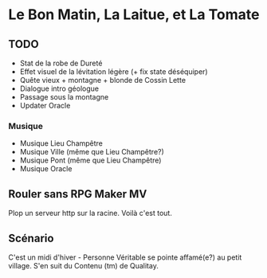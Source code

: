 # Le Bon Matin, La Laitue, et La Tomate

## TODO

* Stat de la robe de Dureté
* Effet visuel de la lévitation légère (+ fix state déséquiper)
* Quête vieux + montagne + blonde de Cossin Lette
* Dialogue intro géologue
* Passage sous la montagne
* Updater Oracle

### Musique

* Musique Lieu Champêtre
* Musique Ville (même que Lieu Champêtre?)
* Musique Pont (même que Lieu Champêtre)
* Musique Oracle

## Rouler sans RPG Maker MV

Plop un serveur http sur la racine. Voilà c'est tout.

## Scénario

C'est un midi d'hiver - Personne Véritable se pointe affamé(e?) au petit village.
S'en suit du Contenu (tm) de Qualitay.
